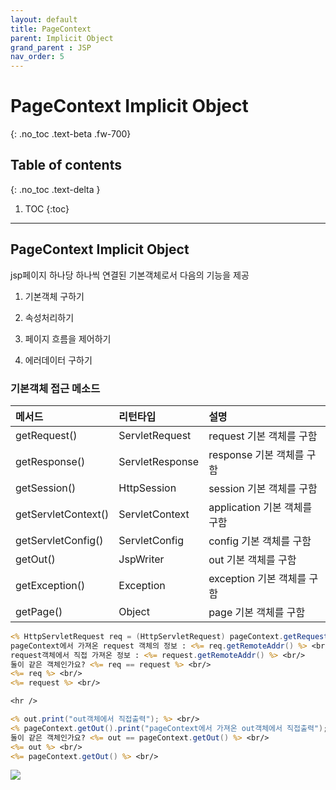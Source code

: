 ```yaml
---
layout: default
title: PageContext
parent: Implicit Object
grand_parent : JSP
nav_order: 5
---
```


# PageContext Implicit Object
{: .no_toc .text-beta .fw-700}

## Table of contents
{: .no_toc .text-delta }

1. TOC
{:toc}

---

## PageContext Implicit Object

jsp페이지 하나당 하나씩 연결된 기본객체로서 다음의 기능을 제공

1. 기본객체 구하기

2. 속성처리하기

3. 페이지 흐름을 제어하기 

4. 에러데이터 구하기

### 기본객체 접근 메소드

| 메서드 				| 리턴타입 			| 설명 							|
|:----------------------|:------------------|:------------------------------|
| getRequest() 			| ServletRequest 	| request 기본 객체를 구함 		|
| getResponse() 		| ServletResponse 	| response 기본 객체를 구함 	|
| getSession() 			| HttpSession 		| session 기본 객체를 구함		|
| getServletContext() 	| ServletContext 	| application 기본 객체를 구함	|
| getServletConfig() 	| ServletConfig 	| config 기본 객체를 구함		|
| getOut() 				| JspWriter 		| out 기본 객체를 구함			|
| getException() 		| Exception 		| exception 기본 객체를 구함	|
| getPage()  			| Object 			| page 기본 객체를 구함			|

```jsp
<% HttpServletRequest req = (HttpServletRequest) pageContext.getRequest(); %>
pageContext에서 가져온 request 객체의 정보 : <%= req.getRemoteAddr() %> <br/>
request객체에서 직접 가져온 정보 : <%= request.getRemoteAddr() %> <br/>
둘이 같은 객체인가요? <%= req == request %> <br/>
<%= req %> <br/>
<%= request %> <br/>

<hr />

<% out.print("out객체에서 직접출력"); %> <br/>
<% pageContext.getOut().print("pageContext에서 가져온 out객체에서 직접출력"); %> <br/>
둘이 같은 객체인가요? <%= out == pageContext.getOut() %> <br/>
<%= out %> <br/>
<%= pageContext.getOut() %> <br/>
```

![](pagecont.jpg)
